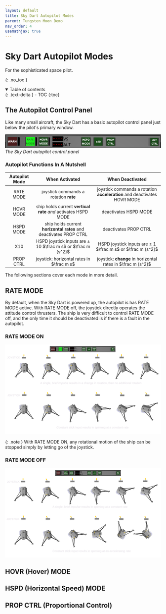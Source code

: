 ```yaml
---
layout: default
title: Sky Dart Autopilot Modes
parent: Tungsten Moon Demo
nav_order: 4
usemathjax: true
---
```


# Sky Dart Autopilot Modes
For the sophisticated space pilot.

{: .no_toc }


<details open markdown="block">
  <summary>
    Table of contents
  </summary>
  {: .text-delta }
- TOC
{:toc}
</details>

## The Autopilot Control Panel
Like many small aircraft, the Sky Dart has a basic autopilot control panel just below the pilot's primary window.

![AMC Sky Dart autopilot control panel](/assets/images/demo/autopilot_panel.png)
*The Sky Dart autopilot control panel*

### Autopilot Functions In A Nutshell

| Autopilot Mode | When Activated | When Deactivated |
|:--:|:--:|:--:|
| RATE MODE | joystick commands a rotation **rate**  | joystick commands a rotation **acceleration** and deactivates HOVR MODE  |
| HOVR MODE | ship holds current **vertical rate** *and* activates HSPD MODE  | deactivates HSPD MODE |
| HSPD MODE | ship holds current **horizontal rates** and deactivates PROP CTRL | deactivates PROP CTRL |
| X10 | HSPD joystick inputs are $\pm$ 10 $\frac m s$ or $\frac m {s^2}$| HSPD joystick inputs are $\pm$ 1 $\frac m s$ or $\frac m {s^2}$ | 
| PROP CTRL | joystick: horizontal rates in $\frac m s$| joystick: **change** in horizontal rates in $\frac m {s^2}$ | 

The following sections cover each mode in more detail.

## RATE MODE
By default, when the Sky Dart is powered up, the autopilot is has RATE MODE active. With RATE MODE off, the joystick directly operates the attitude control thrusters. The ship is very difficult to control RATE MODE off, and the only time it should be deactivated is if there is a fault in the autopilot.

### RATE MODE ON
![AMC Sky Dart autopilot RATE MODE ON](/assets/images/demo/skydart_ratemode.svg)

{: .note }
With RATE MODE ON, any rotational motion of the ship can be stopped simply by letting go of the joystick.

### RATE MODE OFF
![AMC Sky Dart autopilot RATE MODE ON](/assets/images/demo/skydart_noratemode.svg)


## HOVR (Hover) MODE

## HSPD (Horizontal Speed) MODE

## PROP CTRL (Proportional Control)